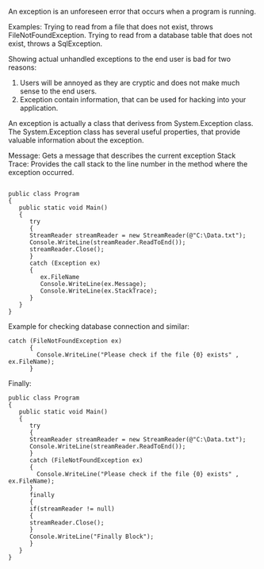 An exception is an unforeseen error that occurs when a program is running.

Examples:
Trying to read from a file that does not exist, throws FileNotFoundException.
Trying to read from a database table that does not exist, throws a SqlException.

Showing actual unhandled exceptions to the end user is bad for two reasons:

1. Users will be annoyed as they are cryptic and does not make much sense to the end users.
2. Exception contain information, that can be used for hacking into your application.

An exception is actually a class that derivess from System.Exception class. The System.Exception class has several useful properties, that provide valuable information about the exception.

Message: Gets a message that describes the current exception
Stack Trace: Provides the call stack to the line number in the method where the exception occurred.

```

public class Program 
{
   public static void Main()
   {
      try
      {
      StreamReader streamReader = new StreamReader(@"C:\Data.txt");
      Console.WriteLine(streamReader.ReadToEnd());
      streamReader.Close();
      }
      catch (Exception ex)
      {
         ex.FileName
         Console.WriteLine(ex.Message);
         Console.WriteLine(ex.StackTrace);
      }
   }
}
```

Example for checking database connection and similar:

```
catch (FileNotFoundException ex)
      {
        Console.WriteLine("Please check if the file {0} exists" , ex.FileName);
      }
```

Finally:

```
public class Program 
{
   public static void Main()
   {
      try
      {
      StreamReader streamReader = new StreamReader(@"C:\Data.txt");
      Console.WriteLine(streamReader.ReadToEnd());
      }
      catch (FileNotFoundException ex)
      {
        Console.WriteLine("Please check if the file {0} exists" , ex.FileName);
      }
      finally
      {
      if(streamReader != null)
      {
      streamReader.Close();
      }
      Console.WriteLine("Finally Block");
      }
   }
}
```
